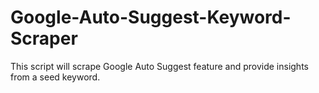 # Google-Auto-Suggest-Keyword-Scraper
This script will scrape Google Auto Suggest feature and provide insights from a seed keyword.
